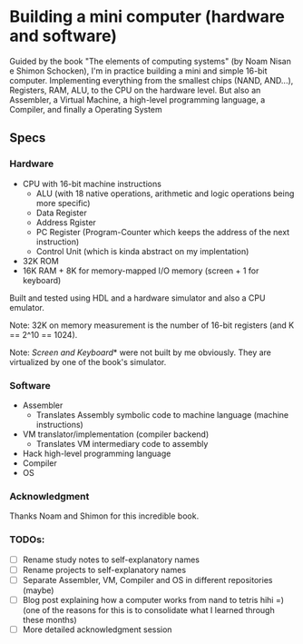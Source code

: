 # Building a mini computer (hardware and software)
Guided by the book "The elements of computing systems" (by Noam Nisan e Shimon Schocken), 
I'm in practice building a mini and simple 16-bit computer. Implementing everything from
the smallest chips (NAND, AND...), Registers, RAM, ALU, to the CPU on the hardware level. 
But also an Assembler, a Virtual Machine, a high-level programming language, a Compiler, and finally
a Operating System

## Specs

### Hardware
* CPU with 16-bit machine instructions
    * ALU (with 18 native operations, arithmetic and logic operations being more specific)
    * Data Register
    * Address Rgister
    * PC Register (Program-Counter which keeps the address of the next instruction)
    * Control Unit (which is kinda abstract on my implentation)
* 32K ROM 
* 16K RAM + 8K for memory-mapped I/O memory (screen + 1 for keyboard)

Built and tested using HDL and a hardware simulator and also a CPU emulator.

Note: 32K on memory measurement is the number of 16-bit registers (and K == 2^10 == 1024).

Note: *Screen and Keyboard** were not built by me obviously. They are virtualized by one of the book's simulator.

### Software
* Assembler
    * Translates Assembly symbolic code to machine language (machine instructions)
* VM translator/implementation (compiler backend)
    * Translates VM intermediary code to assembly
* Hack high-level programming language
* Compiler
* OS

### Acknowledgment
Thanks Noam and Shimon for this incredible book.

### TODOs:
- [ ] Rename study notes to self-explanatory names
- [ ] Rename projects to self-explanatory names
- [ ] Separate Assembler, VM, Compiler and OS in different repositories (maybe)
- [ ] Blog post explaining how a computer works from nand to tetris hihi =) (one of the reasons for this is to consolidate 
what I learned through these months)
- [ ] More detailed acknowledgment session 
